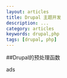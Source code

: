 ```yaml
---
layout: articles
title: Drupal 主题开发
description: ...
category: articles
keywords: drupal,php
tags: [drupal, php]
---
```

##Drupal的预处理函数

ads
